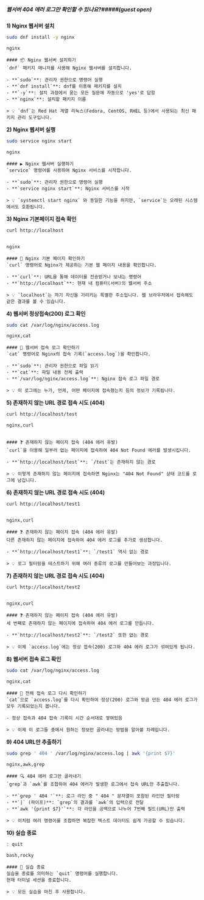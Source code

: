 ##### 웹서버 404 에러 로그만 확인할 수 있나요?#####(guest open)

**1) Nginx 웹서버 설치**

```bash
sudo dnf install -y nginx
```

```tech
nginx
```

```desc
#### 📦 Nginx 웹서버 설치하기
`dnf` 패키지 매니저를 사용해 Nginx 웹서버를 설치합니다.

- **`sudo`**: 관리자 권한으로 명령어 실행
- **`dnf install`**: dnf를 이용해 패키지를 설치
- **`-y`**: 설치 과정에서 묻는 모든 질문에 자동으로 'yes'로 답함
- **`nginx`**: 설치할 패키지 이름

> 💡 `dnf`는 Red Hat 계열 리눅스(Fedora, CentOS, RHEL 등)에서 사용되는 최신 패키지 관리 도구입니다.
```

**2) Nginx 웹서버 실행**

```bash
sudo service nginx start
```

```tech
nginx
```

```desc
#### ▶️ Nginx 웹서버 실행하기
`service` 명령어를 사용하여 Nginx 서비스를 시작합니다.

- **`sudo`**: 관리자 권한으로 명령어 실행
- **`service nginx start`**: Nginx 서비스를 시작

> 💡 `systemctl start nginx` 와 동일한 기능을 하지만, `service`는 오래된 시스템에서도 호환됩니다.
```

**3) Nginx 기본페이지 접속 확인**

```bash
curl http://localhost
```

```no-err-check
```

```tech
nginx
```

```desc
#### 📄 Nginx 기본 페이지 확인하기
`curl` 명령어로 Nginx가 제공하는 기본 웹 페이지 내용을 확인합니다.

- **`curl`**: URL을 통해 데이터를 전송받거나 보내는 명령어
- **`http://localhost`**: 현재 내 컴퓨터(서버)의 웹서버 주소

> 💡 `localhost`는 자기 자신을 가리키는 특별한 주소입니다. 웹 브라우저에서 접속해도 같은 결과를 볼 수 있습니다.
```

**4) 웹서버 정상접속(200) 로그 확인**

```bash
sudo cat /var/log/nginx/access.log
```

```tech
nginx,cat
```

```desc
#### 📜 웹서버 접속 로그 확인하기
`cat` 명령어로 Nginx의 접속 기록(`access.log`)을 확인합니다.

- **`sudo`**: 관리자 권한으로 파일 읽기
- **`cat`**: 파일 내용 전체 출력
- **`/var/log/nginx/access.log`**: Nginx 접속 로그 파일 경로

> 💡 이 로그에는 누가, 언제, 어떤 페이지에 접속했는지 등의 정보가 기록됩니다.
```

**5) 존재하지 않는 URL 경로 접속 시도 (404)**

```bash
curl http://localhost/test
```

```tech
nginx,curl
```
```no-err-check
```

```desc
#### ❓ 존재하지 않는 페이지 접속 (404 에러 유발)
`curl`을 이용해 일부러 없는 페이지에 접속하여 404 Not Found 에러를 발생시킵니다.

- **`http://localhost/test`**: `/test`는 존재하지 않는 경로

> 💡 이렇게 존재하지 않는 페이지에 접속하면 Nginx는 "404 Not Found" 상태 코드를 로그에 남깁니다.
```

**6) 존재하지 않는 URL 경로 접속 시도 (404)**

```bash
curl http://localhost/test1
```
```no-err-check
```

```tech
nginx,curl
```

```desc
#### ❓ 존재하지 않는 페이지 접속 (404 에러 유발)
다른 존재하지 않는 페이지에 접속하여 404 에러 로그를 추가로 생성합니다.

- **`http://localhost/test1`**: `/test1` 역시 없는 경로

> 💡 로그 필터링을 테스트하기 위해 여러 종류의 로그를 만들어보는 과정입니다.
```

**7) 존재하지 않는 URL 경로 접속 시도 (404)**

```bash
curl http://localhost/test2
```
```no-err-check
```

```tech
nginx,curl
```

```desc
#### ❓ 존재하지 않는 페이지 접속 (404 에러 유발)
세 번째로 존재하지 않는 페이지에 접속하여 404 에러 로그를 만듭니다.

- **`http://localhost/test2`**: `/test2` 또한 없는 경로

> 💡 이제 `access.log`에는 정상 접속(200) 로그와 404 에러 로그가 섞여있게 됩니다.
```

**8) 웹서버 접속 로그 확인**

```bash
sudo cat /var/log/nginx/access.log
```

```tech
nginx,cat
```

```desc
#### 📜 전체 접속 로그 다시 확인하기
`cat`으로 `access.log`를 다시 확인하여 정상(200) 로그와 방금 만든 404 에러 로그가 모두 기록되었는지 봅니다.

- 정상 접속과 404 접속 기록이 시간 순서대로 쌓여있음

> 💡 이제 이 로그들 중에서 원하는 정보만 골라내는 방법을 알아볼 차례입니다.
```

**9) 404 URL만 추출하기**

```bash
sudo grep ' 404 ' /var/log/nginx/access.log | awk '{print $7}'
```

```tech
nginx,awk,grep
```

```desc
#### 🔍 404 에러 로그만 골라내기
`grep`과 `awk`를 조합하여 404 에러가 발생한 로그에서 접속 URL만 추출합니다.

- **`grep ' 404 '`**: 로그 라인 중 " 404 " 문자열이 포함된 라인만 필터링
- **`|` (파이프)**: `grep`의 결과를 `awk`의 입력으로 전달
- **`awk '{print $7}'`**: 각 라인을 공백으로 나누어 7번째 필드(URL)만 출력

> 💡 이처럼 여러 명령어를 조합하면 복잡한 텍스트 데이터도 쉽게 가공할 수 있습니다.
```

**10) 실습 종료**

```bash
: quit
```

```tech
bash,rocky
```

```desc
#### 👋 실습 종료
실습을 종료를 의미하는 `quit` 명령어를 실행합니다.
현재 터미널 세션을 종료합니다.

> 💡 모든 실습을 마친 후 사용합니다.
```
